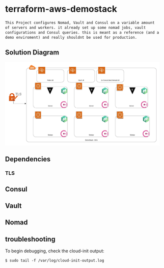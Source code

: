 # terraform-aws-demostack
    This Project configures Nomad, Vault and Consul on a variable amount of servers and workers. it already set up some nomad jobs, vault configurations and Consul queries. this is meant as a reference (and a demo enviroment) and really shouldnt be used for production.
## Solution Diagram
![Solution Diagram](./assets/Demostack_overview.webp)

## Dependencies
 <TODO>

 ### TLS

 <TODO>

 ## Consul

 <TODO>

 ## Vault

 <TODO>

 ## Nomad

 <TODO>

## troubleshooting
To begin debugging, check the cloud-init output:

```shell
$ sudo tail -f /var/log/cloud-init-output.log
```



